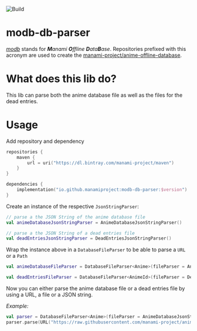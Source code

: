 ![Build](https://github.com/manami-project/modb-db-parser/workflows/Build/badge.svg)
# modb-db-parser
_[modb](https://github.com/manami-project?tab=repositories&q=modb&type=source)_ stands for _**M**anami **O**ffline **D**ata**B**ase_. Repositories prefixed with this acronym are used to create the [manami-project/anime-offline-database](https://github.com/manami-project/anime-offline-database).

# What does this lib do?
This lib can parse both the anime database file as well as the files for the dead entries.
 
# Usage
Add repository and dependency
```kotlin
repositories {
    maven {
        url = uri("https://dl.bintray.com/manami-project/maven")
    }
}

dependencies {
    implementation("io.github.manamiproject:modb-db-parser:$version")
}
```

Create an instance of the respective `JsonStringParser`:

```kotlin
// parse a the JSON String of the anime database file
val animeDatabaseJsonStringParser = AnimeDatabaseJsonStringParser()

// parse a the JSON String of a dead entries file
val deadEntriesJsonStringParser = DeadEntriesJsonStringParser()
```

Wrap the instance above in a `DatabaseFileParser` to be able to parse a `URL` or a `Path`

```kotlin
val animeDatabaseFileParser = DatabaseFileParser<Anime>(fileParser = AnimeDatabaseJsonStringParser())

val deadEntriesFileParser = DatabaseFileParser<AnimeId>(fileParser = DeadEntriesJsonStringParser())
```

Now you can either parse the anime database file or a dead entries file by using a URL, a file or a JSON string.

*Example:*

```kotlin
val parser = DatabaseFileParser<Anime>(fileParser = AnimeDatabaseJsonStringParser())
parser.parse(URL("https://raw.githubusercontent.com/manami-project/anime-offline-database/master/anime-offline-database.json"))
```